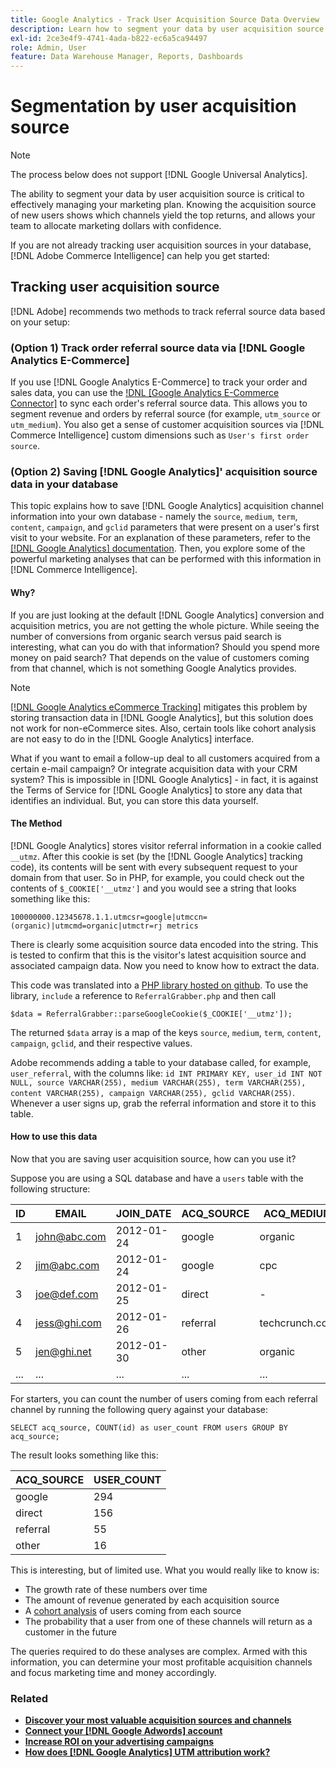 ```yaml
---
title: Google Analytics - Track User Acquisition Source Data Overview
description: Learn how to segment your data by user acquisition source.
exl-id: 2ce3e4f9-4741-4ada-b822-ec6a5ca94497
role: Admin, User
feature: Data Warehouse Manager, Reports, Dashboards
---
```

# Segmentation by user acquisition source

>[!NOTE]
>
>The process below does not support [!DNL Google Universal Analytics].

The ability to segment your data by user acquisition source is critical to effectively managing your marketing plan. Knowing the acquisition source of new users shows which channels yield the top returns, and allows your team to allocate marketing dollars with confidence.

If you are not already tracking user acquisition sources in your database, [!DNL Adobe Commerce Intelligence] can help you get started:

## Tracking user acquisition source

[!DNL Adobe] recommends two methods to track referral source data based on your setup:

### (Option 1)  Track order referral source data via [!DNL Google Analytics E-Commerce] 

If you use [!DNL Google Analytics E-Commerce] to track your order and sales data, you can use the [!DNL [Google Analytics E-Commerce Connector]](../importing-data/integrations/google-ecommerce.md) to sync each order's referral source data. This allows you to segment revenue and orders by referral source (for example, `utm_source` or `utm_medium`). You also get a sense of customer acquisition sources via [!DNL Commerce Intelligence] custom dimensions such as `User's first order source`.

### (Option 2) Saving [!DNL Google Analytics]' acquisition source data in your database

  This topic explains how to save [!DNL Google Analytics] acquisition channel information into your own database - namely the `source`, `medium`, `term`, `content`, `campaign`, and `gclid` parameters that were present on a user's first visit to your website. For an explanation of these parameters, refer to the [[!DNL Google Analytics] documentation](https://support.google.com/analytics/answer/1191184?hl=en#zippy=%2Cin-this-article). Then, you explore some of the powerful marketing analyses that can be performed with this information in [!DNL Commerce Intelligence].

#### Why?

If you are just looking at the default [!DNL Google Analytics] conversion and acquisition metrics, you are not getting the whole picture. While seeing the number of conversions from organic search versus paid search is interesting, what can you do with that information? Should you spend more money on paid search? That depends on the value of customers coming from that channel, which is not something Google Analytics provides. 

>[!NOTE]
>
>[[!DNL Google Analytics eCommerce Tracking]](https://developers.google.com/analytics/devguides/collection/gajs/gaTrackingEcommerce) mitigates this problem by storing transaction data in [!DNL Google Analytics], but this solution does not work for non-eCommerce sites. Also, certain tools like cohort analysis are not easy to do in the [!DNL Google Analytics] interface.

What if you want to email a follow-up deal to all customers acquired from a certain e-mail campaign? Or integrate acquisition data with your CRM system? This is impossible in [!DNL Google Analytics] - in fact, it is against the Terms of Service for [!DNL Google Analytics] to store any data that identifies an individual. But, you can store this data yourself.

#### The Method

[!DNL Google Analytics] stores visitor referral information in a cookie called `__utmz`. After this cookie is set (by the [!DNL Google Analytics] tracking code), its contents will be sent with every subsequent request to your domain from that user. So in PHP, for example, you could check out the contents of `$_COOKIE['__utmz']` and you would see a string that looks something like this:

`100000000.12345678.1.1.utmcsr=google|utmccn=(organic)|utmcmd=organic|utmctr=rj metrics`

There is clearly some acquisition source data encoded into the string. This is tested to confirm that this is the visitor's latest acquisition source and associated campaign data. Now you need to know how to extract the data.

This code was translated into a [PHP library hosted on github](https://github.com/RJMetrics/referral-grabber-php). To use the library, `include` a reference to `ReferralGrabber.php` and then call

`$data = ReferralGrabber::parseGoogleCookie($_COOKIE['__utmz']);`

The returned `$data` array is a map of the keys `source`, `medium`, `term`, `content`, `campaign`, `gclid`, and their respective values.

Adobe recommends adding a table to your database called, for example, `user_referral`, with the columns like: `id INT PRIMARY KEY, user_id INT NOT NULL, source VARCHAR(255), medium VARCHAR(255), term VARCHAR(255), content VARCHAR(255), campaign VARCHAR(255), gclid VARCHAR(255)`. Whenever a user signs up, grab the referral information and store it to this table.

#### How to use this data

Now that you are saving user acquisition source, how can you use it?

Suppose you are using a SQL database and have a `users` table with the following structure:

|ID|EMAIL|JOIN_DATE|ACQ_SOURCE|ACQ_MEDIUM|
|--- |--- |--- |--- |--- |
|1|john@abc.com|2012-01-24|google|organic|
|2|jim@abc.com|2012-01-24|google|cpc|
|3|joe@def.com|2012-01-25|direct|-|
|4|jess@ghi.com|2012-01-26|referral|techcrunch.com|
|5|jen@ghi.net|2012-01-30|other|organic|
|...|...|...|...|...|

For starters, you can count the number of users coming from each referral channel by running the following query against your database:

`SELECT acq_source, COUNT(id) as user_count FROM users GROUP BY acq_source;`

The result looks something like this:

|ACQ_SOURCE|USER_COUNT|
|--- |--- |
|google|294|
|direct|156|
|referral|55|
|other|16|

This is interesting, but of limited use. What you would really like to know is:

* The growth rate of these numbers over time
* The amount of revenue generated by each acquisition source
* A [cohort analysis](https://en.wikipedia.org/wiki/Cohort_analysis) of users coming from each source
* The probability that a user from one of these channels will return as a customer in the future

The queries required to do these analyses are complex. Armed with this information, you can determine your most profitable acquisition channels and focus marketing time and money accordingly.

### Related

*   **[Discover your most valuable acquisition sources and channels](../analysis/most-value-source-channel.md)**
*   **[Connect your [!DNL Google Adwords] account](../importing-data/integrations/google-adwords.md)**
*   **[Increase ROI on your advertising campaigns](../analysis/roi-ad-camp.md)**
*   **[How does [!DNL Google Analytics] UTM attribution work?](../analysis/utm-attributes.md)**
